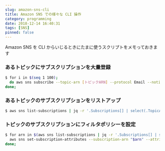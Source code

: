 ```yaml
---
slug: amazon-sns-cli
title: Amazon SNS での様々な CLI 操作
category: programming
date: 2018-12-14 16:40:31
tags: [SNS]
pinned: false
---
```


Amazon SNS を CLI からいじるときにたまに使うスクリプトをメモっておきます

### あるトピックにサブスクリプションを大量登録

```sh
$ for i in $(seq 1 100);
  do aws sns subscribe --topic-arn [トピックARN] --protocol Email --notification-endpoint "[メアド]+i@example.com";
done;
```

### あるトピックのサブスクリプションをリストアップ

```sh
$ aws sns list-subscriptions | jq -r '.Subscriptions[] | select(.TopicArn | test("[トピックARN]")) | .SubscriptionArn'
```

### トピックのサブスクリプションにフィルタポリシーを設定

```sh
$ for arn in $(aws sns list-subscriptions | jq -r '.Subscriptions[] | select(.TopicArn | test("[トピック名]")) | .SubscriptionArn'); do
  aws sns set-subscription-attributes --subscription-arn "$arn" --attribute-name FilterPolicy --attribute-value "{\"arn\":[\"$arn\"]}";
done;
```

